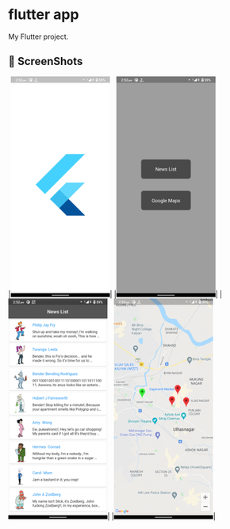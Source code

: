# flutter app

My Flutter project.

## 📸 ScreenShots


|<img src="assets/screenshots/splash.png" width="200">|
|<img src="assets/screenshots/homepage.png" width="200">|
|<img src="assets/screenshots/newspage.png" width="200">|
|<img src="assets/screenshots/mapspage.png" width="200">|

